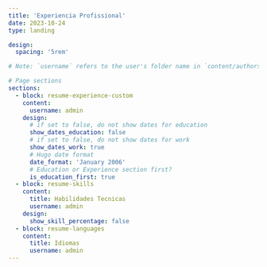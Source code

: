 ```yaml
---
title: 'Experiencia Profissional'
date: 2023-10-24
type: landing

design:
  spacing: '5rem'

# Note: `username` refers to the user's folder name in `content/authors/`

# Page sections
sections:
  - block: resume-experience-custom
    content:
      username: admin
    design:
      # if set to false, do not show dates for education
      show_dates_education: false
      # if set to false, do not show dates for work
      show_dates_work: true
      # Hugo date format
      date_format: 'January 2006'
      # Education or Experience section first?
      is_education_first: true
  - block: resume-skills
    content:
      title: Habilidades Tecnicas
      username: admin
    design:
      show_skill_percentage: false
  - block: resume-languages
    content:
      title: Idiomas
      username: admin
---
```

